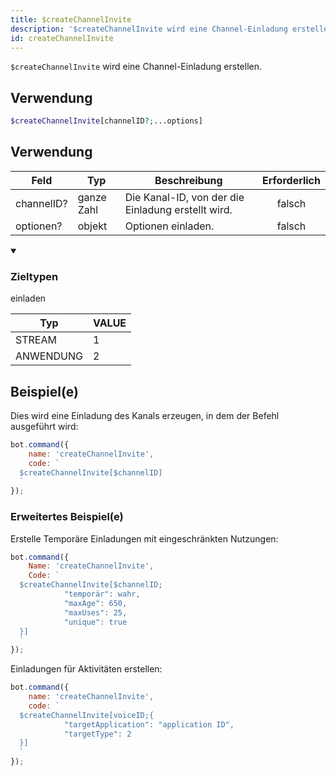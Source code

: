 ```yaml
---
title: $createChannelInvite
description: '$createChannelInvite wird eine Channel-Einladung erstellen.'
id: createChannelInvite
---
```


`$createChannelInvite` wird eine Channel-Einladung erstellen.

## Verwendung

```php
$createChannelInvite[channelID?;...options]
```

## Verwendung

| Feld       | Typ        | Beschreibung                                       | Erforderlich |
| ---------- | ---------- | -------------------------------------------------- |:------------:|
| channelID? | ganze Zahl | Die Kanal-ID, von der die Einladung erstellt wird. |    falsch    |
| optionen?  | objekt     | Optionen einladen.                                 |    falsch    |

<details open>
  <summary><h3> Zieltypen </h3> einladen</summary>

| Typ       | VALUE |
| --------- | ----- |
| STREAM    | 1     |
| ANWENDUNG | 2     |

</details>

## Beispiel(e)

Dies wird eine Einladung des Kanals erzeugen, in dem der Befehl ausgeführt wird:

```javascript
bot.command({
    name: 'createChannelInvite',
    code: `
  $createChannelInvite[$channelID]
  `
});
```

### Erweitertes Beispiel(e)

Erstelle Temporäre Einladungen mit eingeschränkten Nutzungen:

```javascript
bot.command({
    Name: 'createChannelInvite',
    Code: `
  $createChannelInvite[$channelID;
            "temporär": wahr,
            "maxAge": 650,
            "maxUses": 25,
            "unique": true
  }]
  `
});
```

Einladungen für Aktivitäten erstellen:

```javascript
bot.command({
    name: 'createChannelInvite',
    code: `
  $createChannelInvite[voiceID;{
            "targetApplication": "application ID",
            "targetType": 2
  }]
  `
});
```

